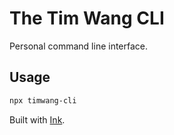 # The Tim Wang CLI

Personal command line interface.

## Usage

```bash
npx timwang-cli
```

Built with [Ink](https://github.com/vadimdemedes/ink).